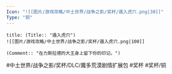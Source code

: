 ```yaml
---
Icon: "![[图片/游戏攻略/中土世界/战争之影/奖杯/遁入虎穴.png|30]]"
Type: "铜"
---
```

```ad-common-bronze-trophy
title: (Title:: "遁入虎穴")
![[图片/游戏攻略/中土世界/战争之影/奖杯/遁入虎穴.png|100]]

(Comment:: "在力斯拉德的大王身上留下你的印记。")
```

#中土世界/战争之影/奖杯/DLC/魔多荒漠剧情扩展包 #奖杯 #奖杯/铜
